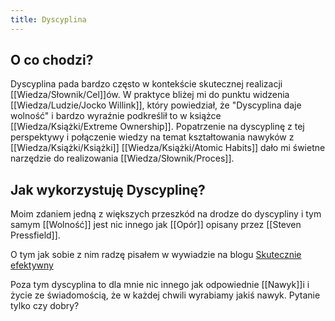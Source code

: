 ```yaml
---
title: Dyscyplina
---
```


## O co chodzi? 
Dyscyplina pada bardzo często w kontekście skutecznej realizacji [[Wiedza/Słownik/Cel]]ów. W praktyce bliżej mi do punktu widzenia [[Wiedza/Ludzie/Jocko Willink]], który powiedział, że "Dyscyplina daje wolność" i bardzo wyraźnie podkreślił to w książce [[Wiedza/Książki/Extreme Ownership]]. Popatrzenie na dyscyplinę z tej perspektywy i połączenie wiedzy na temat kształtowania nawyków z [[Wiedza/Książki/Książki]] [[Wiedza/Książki/Atomic Habits]] dało mi świetne narzędzie do realizowania [[Wiedza/Słownik/Proces]]. 

## Jak wykorzystuję Dyscyplinę? 
Moim zdaniem jedną z większych przeszkód na drodze do dyscypliny i tym samym [[Wolność]] jest nic innego jak [[Opór]] opisany przez [[Steven Pressfield]].

O tym jak sobie z nim radzę pisałem w wywiadzie na blogu [Skutecznie efektywny](https://skutecznieefektywny.pl/automatyzacja-adam-overment-gospodarczyk/)

Poza tym dyscyplina to dla mnie nic innego jak odpowiednie [[Nawyk]]i i życie ze świadomością, że w każdej chwili wyrabiamy jakiś nawyk. Pytanie tylko czy dobry?